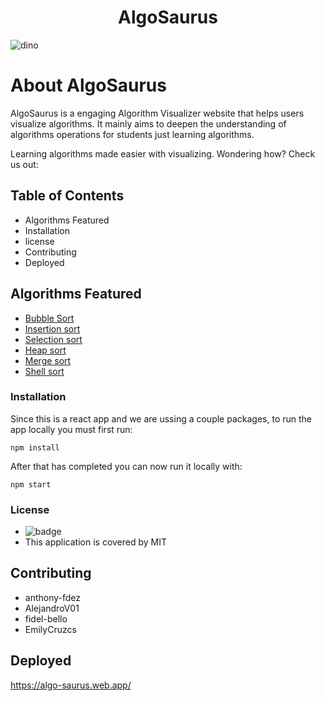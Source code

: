 <h1 align="center">AlgoSaurus</h1>

![dino](https://user-images.githubusercontent.com/94986680/189513128-8de379da-35b5-4b5a-9417-0c38e1e00f40.gif)

# About AlgoSaurus

AlgoSaurus is a engaging Algorithm Visualizer website that helps users visualize algorithms. It mainly aims to deepen the understanding of algorithms operations for students just learning algorithms.

Learning algorithms made easier with visualizing. Wondering how?
Check us out:

## Table of Contents
   * Algorithms Featured 
   * Installation 
   * license 
   * Contributing
   * Deployed

## Algorithms Featured 
* [Bubble Sort](https://algo-saurus.web.app/algorithm-visualizer?algo=buble)
* [Insertion sort](https://algo-saurus.web.app/algorithm-visualizer?algo=insertion)
* [Selection sort](https://algo-saurus.web.app/algorithm-visualizer?algo=selection)
* [Heap sort](https://algo-saurus.web.app/algorithm-visualizer?algo=heap)
* [Merge sort](https://algo-saurus.web.app/algorithm-visualizer?algo=merge)
* [Shell sort](https://algo-saurus.web.app/algorithm-visualizer?algo=shell)

### Installation
Since this is a react app and we are ussing a couple packages, to run the app locally you must first run:
```
npm install
```
After that has completed you can now run it locally with:
```
npm start
```

### License
 * ![badge](https://img.shields.io/badge/license-MIT-blue)
 * This application is covered by MIT

## Contributing
   * anthony-fdez
   * AlejandroV01
   * fidel-bello
   * EmilyCruzcs

## Deployed
   https://algo-saurus.web.app/ 
   
   













